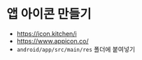 # 앱 아이콘 만들기

- https://icon.kitchen/i
- https://www.appicon.co/
- `android/app/src/main/res` 폴더에 붙여넣기
